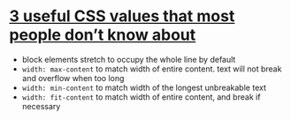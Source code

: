 # [3 useful CSS values that most people don’t know about](https://www.youtube.com/watch?v=DM244V9KvNs)

- block elements stretch to occupy the whole line by default
- `width: max-content` to match width of entire content. text will not break and overflow when too long
- `width: min-content` to match width of the longest unbreakable text
- `width: fit-content` to match width of entire content, and break if necessary